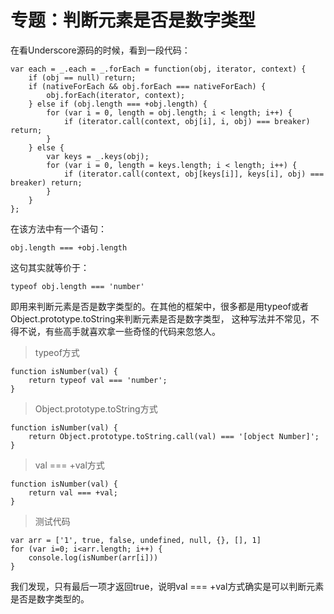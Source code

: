 # 专题：判断元素是否是数字类型

在看Underscore源码的时候，看到一段代码：

    var each = _.each = _.forEach = function(obj, iterator, context) {
        if (obj == null) return;
        if (nativeForEach && obj.forEach === nativeForEach) {
            obj.forEach(iterator, context);
        } else if (obj.length === +obj.length) {
            for (var i = 0, length = obj.length; i < length; i++) {
                if (iterator.call(context, obj[i], i, obj) === breaker) return;
            }
        } else {
            var keys = _.keys(obj);
            for (var i = 0, length = keys.length; i < length; i++) {
                if (iterator.call(context, obj[keys[i]], keys[i], obj) === breaker) return;
            }
        }
    };

在该方法中有一个语句：

    obj.length === +obj.length

这句其实就等价于：

    typeof obj.length === 'number'

即用来判断元素是否是数字类型的。在其他的框架中，很多都是用typeof或者Object.prototype.toString来判断元素是否是数字类型，
这种写法并不常见，不得不说，有些高手就喜欢拿一些奇怪的代码来忽悠人。

> typeof方式

    function isNumber(val) {
        return typeof val === 'number';
    }

> Object.prototype.toString方式
    
    function isNumber(val) {
        return Object.prototype.toString.call(val) === '[object Number]';
    }

> val === +val方式

    function isNumber(val) {
        return val === +val;
    }

> 测试代码

    var arr = ['1', true, false, undefined, null, {}, [], 1] 
    for (var i=0; i<arr.length; i++) { 
        console.log(isNumber(arr[i])) 
    }

我们发现，只有最后一项才返回true，说明val === +val方式确实是可以判断元素是否是数字类型的。









